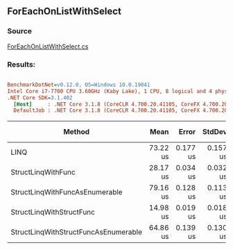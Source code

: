 ﻿## ForEachOnListWithSelect

### Source
[ForEachOnListWithSelect.cs](../../src/StructLinq.Benchmark/ForEachOnListWithSelect.cs)

### Results:
``` ini

BenchmarkDotNet=v0.12.0, OS=Windows 10.0.19041
Intel Core i7-7700 CPU 3.60GHz (Kaby Lake), 1 CPU, 8 logical and 4 physical cores
.NET Core SDK=3.1.402
  [Host]     : .NET Core 3.1.8 (CoreCLR 4.700.20.41105, CoreFX 4.700.20.41903), X64 RyuJIT
  DefaultJob : .NET Core 3.1.8 (CoreCLR 4.700.20.41105, CoreFX 4.700.20.41903), X64 RyuJIT


```
|                               Method |     Mean |    Error |   StdDev | Ratio | Gen 0 | Gen 1 | Gen 2 | Allocated |
|------------------------------------- |---------:|---------:|---------:|------:|------:|------:|------:|----------:|
|                                 LINQ | 73.22 us | 0.177 us | 0.157 us |  1.00 |     - |     - |     - |      73 B |
|                   StructLinqWithFunc | 28.17 us | 0.034 us | 0.032 us |  0.38 |     - |     - |     - |         - |
|       StructLinqWithFuncAsEnumerable | 79.16 us | 0.128 us | 0.113 us |  1.08 |     - |     - |     - |      88 B |
|             StructLinqWithStructFunc | 14.98 us | 0.019 us | 0.018 us |  0.20 |     - |     - |     - |         - |
| StructLinqWithStructFuncAsEnumerable | 64.86 us | 0.139 us | 0.130 us |  0.89 |     - |     - |     - |      89 B |
